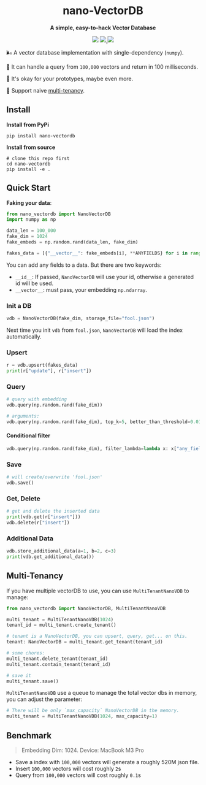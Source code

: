<div align="center">
  <h1>nano-VectorDB</h1>
  <p><strong>A simple, easy-to-hack Vector Database</strong></p>
  <p>
    <img src="https://img.shields.io/badge/python->=3.9.11-blue">
    <a href="https://pypi.org/project/nano-vectordb/">
      <img src="https://img.shields.io/pypi/v/nano-vectordb.svg">
    </a>
    <a href="https://codecov.io/github/gusye1234/nano-vectordb" > 
 <img src="https://codecov.io/github/gusye1234/nano-vectordb/graph/badge.svg?token=3ACScwuv4h"/> 
 </a>
  </p>
</div>




🌬️ A vector database implementation with single-dependency (`numpy`).

🎁 It can handle a query from `100,000` vectors and return in 100 milliseconds.

🏃 It's okay for your prototypes, maybe even more.

🏃 Support naive [multi-tenancy](#Multi-Tenancy).



## Install

**Install from PyPi**

```shell
pip install nano-vectordb
```

**Install from source**

```shell
# clone this repo first
cd nano-vectordb
pip install -e .
```



## Quick Start

**Faking your data**:

```python
from nano_vectordb import NanoVectorDB
import numpy as np

data_len = 100_000
fake_dim = 1024
fake_embeds = np.random.rand(data_len, fake_dim)    

fakes_data = [{"__vector__": fake_embeds[i], **ANYFIELDS} for i in range(data_len)]
```

You can add any fields to a data. But there are two keywords:

- `__id__`: If passed, `NanoVectorDB` will use your id, otherwise a generated id will be used.
- `__vector__`: must pass, your embedding `np.ndarray`.

### Init a DB

```python
vdb = NanoVectorDB(fake_dim, storage_file="fool.json")
```

Next time you init `vdb` from `fool.json`, `NanoVectorDB` will load the index automatically.

### Upsert

```python
r = vdb.upsert(fakes_data)
print(r["update"], r["insert"])
```

### Query

```python
# query with embedding 
vdb.query(np.random.rand(fake_dim))

# arguments:
vdb.query(np.random.rand(fake_dim), top_k=5, better_than_threshold=0.01)
```

#### Conditional filter

```python
vdb.query(np.random.rand(fake_dim), filter_lambda=lambda x: x["any_field"] == "any_value")
```

### Save

```python
# will create/overwrite 'fool.json'
vdb.save()
```

### Get, Delete

```python
# get and delete the inserted data
print(vdb.get(r["insert"]))
vdb.delete(r["insert"])
```

### Additional Data

```python
vdb.store_additional_data(a=1, b=2, c=3)
print(vdb.get_additional_data())
```



## Multi-Tenancy

If you have multiple vectorDB to use, you can use `MultiTenantNanoVDB` to manage:

```python
from nano_vectordb import NanoVectorDB, MultiTenantNanoVDB

multi_tenant = MultiTenantNanoVDB(1024)
tenant_id = multi_tenant.create_tenant()

# tenant is a NanoVectorDB, you can upsert, query, get... on this.
tenant: NanoVectorDB = multi_tenant.get_tenant(tenant_id)

# some chores:
multi_tenant.delete_tenant(tenant_id)
multi_tenant.contain_tenant(tenant_id)

# save it
multi_tenant.save()
```

`MultiTenantNanoVDB` use a queue to manage the total vector dbs in memory, you can adjust the parameter:

```python
# There will be only `max_capacity` NanoVectorDB in the memory.
multi_tenant = MultiTenantNanoVDB(1024, max_capacity=1)
```



## Benchmark

> Embedding Dim: 1024. Device: MacBook M3 Pro

- Save a index with `100,000` vectors will generate a roughly 520M json file.
- Insert `100,000` vectors will cost roughly `2`s
- Query from `100,000` vectors will cost roughly `0.1`s
